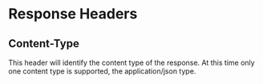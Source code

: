 # Response Headers

## Content-Type

This header will identify the content type of the response. At this time only one content type is supported, the application/json type.

